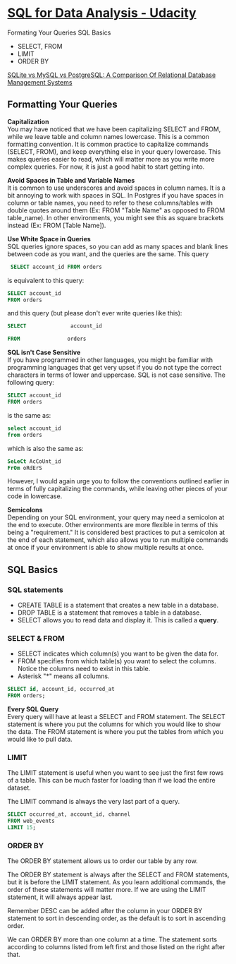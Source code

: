 # [SQL for Data Analysis - Udacity](https://classroom.udacity.com/courses/ud198)

Formating Your Queries
SQL Basics
  - SELECT, FROM
  - LIMIT
  - ORDER BY

  [SQLite vs MySQL vs PostgreSQL: A Comparison Of Relational Database Management Systems](https://www.digitalocean.com/community/tutorials/sqlite-vs-mysql-vs-postgresql-a-comparison-of-relational-database-management-systems)  

## Formatting Your Queries

**Capitalization**  
You may have noticed that we have been capitalizing SELECT and FROM, while we leave table and column names lowercase. This is a common formatting convention. It is common practice to capitalize commands (SELECT, FROM), and keep everything else in your query lowercase. This makes queries easier to read, which will matter more as you write more complex queries. For now, it is just a good habit to start getting into.

**Avoid Spaces in Table and Variable Names**  
It is common to use underscores and avoid spaces in column names. It is a bit annoying to work with spaces in SQL. In Postgres if you have spaces in column or table names, you need to refer to these columns/tables with double quotes around them (Ex: FROM "Table Name" as opposed to FROM table_name). In other environments, you might see this as square brackets instead (Ex: FROM [Table Name]).

**Use White Space in Queries**  
SQL queries ignore spaces, so you can add as many spaces and blank lines between code as you want, and the queries are the same. This query

```sql
 SELECT account_id FROM orders
```

is equivalent to this query:

```sql
SELECT account_id
FROM orders
```

and this query (but please don't ever write queries like this):

```sql
SELECT              account_id

FROM               orders
```

**SQL isn't Case Sensitive**  
If you have programmed in other languages, you might be familiar with programming languages that get very upset if you do not type the correct characters in terms of lower and uppercase. SQL is not case sensitive. The following query:

```sql
SELECT account_id
FROM orders
```

is the same as:

```sql
select account_id
from orders
```

which is also the same as:

```sql
SeLeCt AcCoUnt_id
FrOm oRdErS
```

However, I would again urge you to follow the conventions outlined earlier in terms of fully capitalizing the commands, while leaving other pieces of your code in lowercase.

**Semicolons**  
Depending on your SQL environment, your query may need a semicolon at the end to execute. Other environments are more flexible in terms of this being a "requirement." It is considered best practices to put a semicolon at the end of each statement, which also allows you to run multiple commands at once if your environment is able to show multiple results at once.

## SQL Basics

### SQL statements

- CREATE TABLE is a statement that creates a new table in a database.
- DROP TABLE is a statement that removes a table in a database.
- SELECT allows you to read data and display it. This is called a **query**.

### SELECT & FROM

- SELECT indicates which column(s) you want to be given the data for.
- FROM specifies from which table(s) you want to select the columns. Notice the columns need to exist in this table.
- Asterisk "*" means all columns.

```sql
SELECT id, account_id, occurred_at
FROM orders;
```

**Every SQL Query**  
Every query will have at least a SELECT and FROM statement. The SELECT statement is where you put the columns for which you would like to show the data. The FROM statement is where you put the tables from which you would like to pull data.

### LIMIT

The LIMIT statement is useful when you want to see just the first few rows of a table. This can be much faster for loading than if we load the entire dataset.  

The LIMIT command is always the very last part of a query.

```sql
SELECT occurred_at, account_id, channel
FROM web_events
LIMIT 15;
```

### ORDER BY

The ORDER BY statement allows us to order our table by any row.  

The ORDER BY statement is always after the SELECT and FROM statements, but it is before the LIMIT statement. As you learn additional commands, the order of these statements will matter more. If we are using the LIMIT statement, it will always appear last.  

Remember DESC can be added after the column in your ORDER BY statement to sort in descending order, as the default is to sort in ascending order.  

We can ORDER BY more than one column at a time. The statement sorts according to columns listed from left first and those listed on the right after that. 